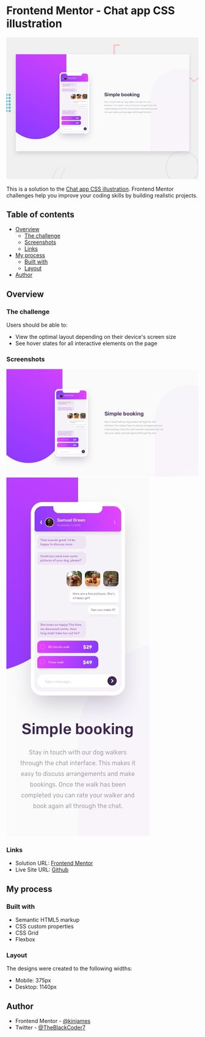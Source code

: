 # Frontend Mentor - Chat app CSS illustration

![Design preview for the Chat app CSS illustration coding challenge](./design/desktop-preview.jpg)

This is a solution to the [Chat app CSS illustration](https://www.frontendmentor.io/challenges/chat-app-css-illustration-O5auMkFqY/hub/chat-app-css-illustration-UKgatiHNJ2). Frontend Mentor challenges help you improve your coding skills by building realistic projects.

## Table of contents

- [Overview](#overview)
  - [The challenge](#the-challenge)
  - [Screenshots](#screenshots)
  - [Links](#links)
- [My process](#my-process)
  - [Built with](#built-with)
  - [Layout](#layout)
- [Author](#author)

## Overview

### The challenge

Users should be able to:

- View the optimal layout depending on their device's screen size
- See hover states for all interactive elements on the page

### Screenshots

![Desktop Design](./design/desktop-design.jpg)
![Mobile Design](./design/mobile-design.jpg)

### Links

- Solution URL: [Frontend Mentor](https://www.frontendmentor.io/solutions/chat-app-css-illustration-XnRM6XC2Iq)
- Live Site URL: [Github](https://kinjames.github.io/chatapp/)

## My process

### Built with

- Semantic HTML5 markup
- CSS custom properties
- CSS Grid
- Flexbox

### Layout

The designs were created to the following widths:

- Mobile: 375px
- Desktop: 1140px

## Author

- Frontend Mentor - [@kinjames](https://www.frontendmentor.io/profile/kinjames)
- Twitter - [@TheBlackCoder7](https://twitter.com/TheBlackCoder7)
